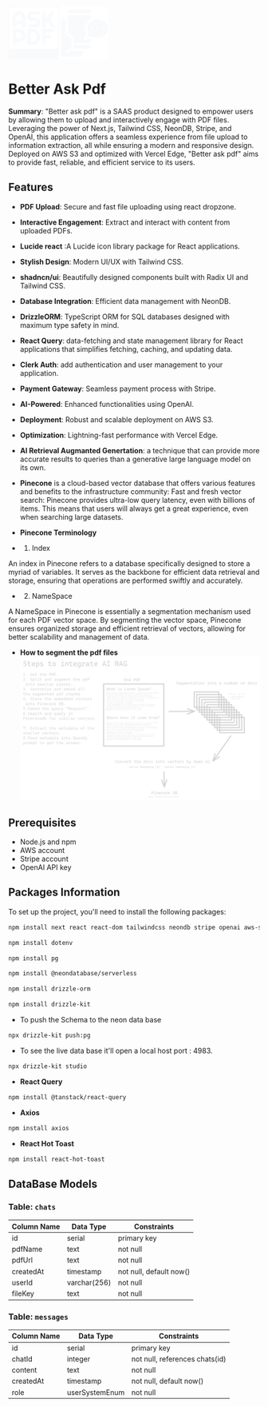 <img src="https://github.com/sulimanbadour1/betteraskpdf/blob/master/src/assets/logos/png/logo-no-background.png?raw=true" width="200" alt="sitelogo">

# Better Ask Pdf

**Summary**: "Better ask pdf" is a SAAS product designed to empower users by allowing them to upload and interactively engage with PDF files. Leveraging the power of Next.js, Tailwind CSS, NeonDB, Stripe, and OpenAI, this application offers a seamless experience from file upload to information extraction, all while ensuring a modern and responsive design. Deployed on AWS S3 and optimized with Vercel Edge, "Better ask pdf" aims to provide fast, reliable, and efficient service to its users.

## Features

- **PDF Upload**: Secure and fast file uploading using react dropzone.
- **Interactive Engagement**: Extract and interact with content from uploaded PDFs.
- **Lucide react** :A Lucide icon library package for React applications.
- **Stylish Design**: Modern UI/UX with Tailwind CSS.
- **shadncn/ui**: Beautifully designed components built with Radix UI and Tailwind CSS.
- **Database Integration**: Efficient data management with NeonDB.
- **DrizzleORM**: TypeScript ORM for SQL databases designed with maximum type safety in mind.
- **React Query**: data-fetching and state management library for React applications that simplifies fetching, caching, and updating data.
- **Clerk Auth**: add authentication and user management to your application.
- **Payment Gateway**: Seamless payment process with Stripe.
- **AI-Powered**: Enhanced functionalities using OpenAI.
- **Deployment**: Robust and scalable deployment on AWS S3.
- **Optimization**: Lightning-fast performance with Vercel Edge.
- **AI Retrieval Augmanted Genertation**: a technique that can provide more accurate results to queries than a generative large language model on its own.
- **Pinecone** is a cloud-based vector database that offers various features and benefits to the infrastructure community: Fast and fresh vector search: Pinecone provides ultra-low query latency, even with billions of items. This means that users will always get a great experience, even when searching large datasets.

- **Pinecone Terminology**

- 1. Index

An index in Pinecone refers to a database specifically designed to store a myriad of variables. It serves as the backbone for efficient data retrieval and storage, ensuring that operations are performed swiftly and accurately.

- 2. NameSpace

A NameSpace in Pinecone is essentially a segmentation mechanism used for each PDF vector space. By segmenting the vector space, Pinecone ensures organized storage and efficient retrieval of vectors, allowing for better scalability and management of data.

- **How to segment the pdf files**
  <img src="https://github.com/sulimanbadour1/betteraskpdf/blob/master/src/assets/rag%20info/Rag_info.png?raw=true" width="800" alt="sitelogo">

## Prerequisites

- Node.js and npm
- AWS account
- Stripe account
- OpenAI API key

## Packages Information

To set up the project, you'll need to install the following packages:

```bash
npm install next react react-dom tailwindcss neondb stripe openai aws-sdk
```

```bash
npm install dotenv
```

```bash
npm install pg
```

```bash
npm install @neondatabase/serverless
```

```bash
npm install drizzle-orm
```

```bash
npm install drizzle-kit
```

- To push the Schema to the neon data base

```bash
npx drizzle-kit push:pg
```

- To see the live data base it'll open a local host port : 4983.

```bash
npx drizzle-kit studio
```

- **React Query**

```bash
npm install @tanstack/react-query
```

- **Axios**

```bash
npm install axios
```

- **React Hot Toast**

```bash
npm install react-hot-toast
```

## DataBase Models

### **Table: `chats`**

| Column Name | Data Type    | Constraints             |
| ----------- | ------------ | ----------------------- |
| id          | serial       | primary key             |
| pdfName     | text         | not null                |
| pdfUrl      | text         | not null                |
| createdAt   | timestamp    | not null, default now() |
| userId      | varchar(256) | not null                |
| fileKey     | text         | not null                |

### **Table: `messages`**

| Column Name | Data Type      | Constraints                    |
| ----------- | -------------- | ------------------------------ |
| id          | serial         | primary key                    |
| chatId      | integer        | not null, references chats(id) |
| content     | text           | not null                       |
| createdAt   | timestamp      | not null, default now()        |
| role        | userSystemEnum | not null                       |
